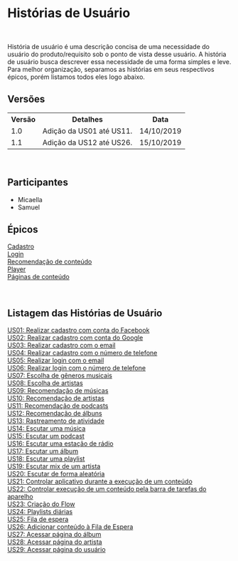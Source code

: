 # Histórias de Usuário
<div class="line"></div>

<p align="justify">&emsp;

História de usuário é uma descrição concisa de uma necessidade do usuário do produto/requisito sob o ponto de vista desse usuário.
A história de usuário busca descrever essa necessidade de uma forma simples e leve.<br>
Para melhor organização, separamos as histórias em seus respectivos épicos, porém listamos todos eles logo abaixo.
</p>

## Versões

<table class="versions">
	<tr>
		<th class="version_header">Versão</th>
		<th>Detalhes</th>
		<th>Data</th>
	</tr>
	<tr>
		<td>1.0</td>
		<td>Adição da US01 até US11.</td>
		<td>14/10/2019</td>
	</tr>
	<tr>
		<td>1.1</td>
		<td>Adição da US12 até US26.</td>
		<td>15/10/2019</td>
	</tr>
</table> 
<br>

## Participantes
- Micaella
- Samuel

## Épicos

[Cadastro](epicos/cadastro.md)<br>
[Login](epicos/login.md) <br>
[Recomendação de conteúdo](epicos/recomendacao.md)<br>
[Player](epicos/player.md)<br>
[Páginas de conteúdo](epicos/paginas_conteudo.md)<br>

<br>

## Listagem das Histórias de Usuário
[US01: Realizar cadastro com conta do Facebook](/modelagem/epicos/cadastro)<br>
[US02: Realizar cadastro com conta do Google](/modelagem/epicos/cadastro)<br>
[US03: Realizar cadastro com o email](/modelagem/epicos/cadastro)<br>
[US04: Realizar cadastro com o número de telefone](/modelagem/epicos/cadastro) <br>
[US05: Realizar login com o email](/modelagem/epicos/login) <br>
[US06: Realizar login com o número de telefone](/modelagem/epicoslogin)<br>
[US07: Escolha de gêneros musicais](/modelagem/epicos/recomendacao) <br>
[US08: Escolha de artistas](/modelagem/epicos/recomendacao) <br>
[US09: Recomendação de músicas](/modelagem/epicos/recomendacao) <br>
[US10: Recomendação de artistas](/modelagem/epicos/recomendacao) <br>
[US11: Recomendação de podcasts](/modelagem/epicos/recomendacao) <br>
[US12: Recomendação de álbuns](/modelagem/epicos/recomendacao) <br>
[US13: Rastreamento de atividade](/modelagem/epicos/player) <br>
[US14: Escutar uma música](/modelagem/epicos/player) <br>
[US15: Escutar um podcast](/modelagem/epicos/player) <br>
[US16: Escutar uma estação de rádio](/modelagem/epicos/player) <br>
[US17: Escutar um álbum](/modelagem/epicos/player) <br>
[US18: Escutar uma playlist](/modelagem/epicos/player) <br>
[US19: Escutar mix de um artista](/modelagem/epicos/player) <br>
[US20: Escutar de forma aleatória](/modelagem/epicos/player) <br>
[US21: Controlar aplicativo durante a execução de um conteúdo](/modelagem/epicos/player) <br>
[US22: Controlar execução de um conteúdo pela barra de tarefas do aparelho](/modelagem/epicos/player) <br>
[US23: Criação do Flow](/modelagem/epicos/recomendacao) <br>
[US24: Playlists diárias](/modelagem/epicos/recomendacao) <br>
[US25: Fila de espera](/modelagem/epicos/player) <br>
[US26: Adicionar conteúdo à Fila de Espera](/modelagem/epicos/player) <br>
[US27: Acessar página do álbum](/modelagem/epicos/paginas_conteudo) <br>
[US28: Acessar página do artista](/modelagem/epicos/paginas_conteudo) <br>
[US29: Acessar página do usuário](/modelagem/epicos/paginas_conteudo) <br>